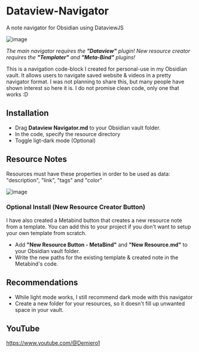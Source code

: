 # Dataview-Navigator
A note navigator for Obsidian using DataviewJS

![image](https://github.com/user-attachments/assets/6c0bc521-99ff-4faa-97b3-cea3081b7b1b)

*The main navigator requires the **"Dataview"** plugin!*
*New resource creator requires the **"Templater"** and **"Meta-Bind"** plugins!*

This is a navigation code-block I created for personal-use in my Obsidian vault.
It allows users to navigate saved website & videos in a pretty navigator format.
I was not planning to share this, but many people have shown interest so here it is.
I do not promise clean code, only one that works :D

## Installation
- Drag **Dataview Navigator.md** to your Obsidian vault folder.
- In the code, specify the resource directory
- Toggle ligt-dark mode (Optional)

## Resource Notes
Resources must have these properties in order to be used as data: "description", "link", "tags" and "color"

![image](https://github.com/user-attachments/assets/b328daf9-73a6-48be-85ae-efe1592c746a)

### Optional Install (New Resource Creator Button)
I have also created a Metabind button that creates a new resource note from a template.
You can add this to your project if you don't want to setup your own template from scratch.

- Add **"New Resource Button - MetaBind"** and **"New Resource.md"** to your Obsidian vault folder.
- Write the new paths for the existing template & created note in the Metabind's code.

## Recommendations
- While light mode works, I still recommend dark mode with this navigator
- Create a new folder for your resources, so it doesn't fill up unwanted space in your vault.

## YouTube
https://www.youtube.com/@Demiero1
